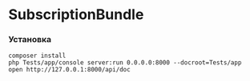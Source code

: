 SubscriptionBundle
==========

### Установка

```
composer install
php Tests/app/console server:run 0.0.0.0:8000 --docroot=Tests/app
open http://127.0.0.1:8000/api/doc
```
